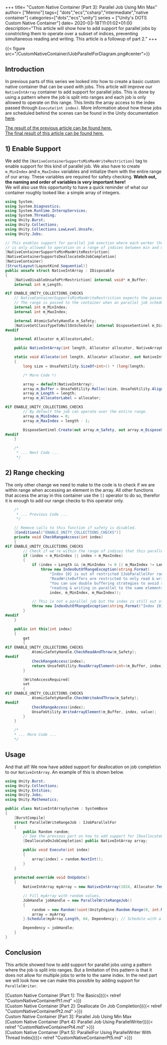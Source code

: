 +++
title= "Custom Native Container [Part 3]: Parallel Job Using Min Max"
author= ["Menno"]
tags=[ "dots","ecs","csharp","intermediate","native container"]
categories=["dots","ecs","unity"]
series = ["Unity's DOTS Custom Native Container"]
date= 2020-03-18T11:01:02+01:00
description="This article will show how to add support for parallel jobs by constricting them to operate over a subset of indices, preventing simultaneous reading and writing. This article is a followup of part 2."
+++

{{< figure src="/CustomNativeContainer/IJobParallelForDiagram.png#center">}}  
## Introduction
In previous parts of this series we looked into how to create a basic custom native container that can be used with jobs. This article will improve our `NativeIntArray` container to add support for parallel jobs. This is done by using a pattern where the job is split into ranges and each job is only allowed to operate on this range. This limits the array access to the index passed through `Execute(int index)`. More information about how these jobs are scheduled behind the scenes can be found in the Unity documentation [here](https://docs.unity3d.com/Manual/JobSystemParallelForJobs.html).  

[The result of the previous article can be found here.](https://github.com/Eothaun/DOTS-Playground/commit/0afe23b3c72c4286029b94ea0dac78b29dd1b8f0#diff-4107cbc15e6b7565cf1a71565ac1e755)  
[The final result of this article can be found here.](https://github.com/Eothaun/DOTS-Playground/commit/62bf8506ea598ab6ac32eb158efce4b3f90d929b#diff-4107cbc15e6b7565cf1a71565ac1e755)

## 1) Enable Support
We add the `[NativeContainerSupportsMinMaxWriteRestriction]` tag to enable support for this kind of parallel job. We also have to create `m_MinIndex` and `m_MaxIndex` variables and initialize them with the entire range of our array. These variables are required for safety checking. **Watch out, the naming and order of variables is very important here!**  
We will also use this opportunity to have a quick reminder of what our container roughly looked like: a simple array of integers.
```csharp {hl_lines=["9-11", "21-24", "46-48"]}
using System;
using System.Diagnostics;
using System.Runtime.InteropServices;
using System.Threading;
using Unity.Burst;
using Unity.Collections;
using Unity.Collections.LowLevel.Unsafe;
using Unity.Jobs;

// This enables support for parallel job exection where each worker thread 
// is only allowed to operation on a range of indices between min and max.
[NativeContainerSupportsMinMaxWriteRestriction]
[NativeContainerSupportsDeallocateOnJobCompletion]
[NativeContainer]
[StructLayout(LayoutKind.Sequential)] 
public unsafe struct NativeIntArray : IDisposable
{
    [NativeDisableUnsafePtrRestriction] internal void* m_Buffer;
    internal int m_Length;

#if ENABLE_UNITY_COLLECTIONS_CHECKS
	// NativeContainerSupportsMinMaxWriteRestriction expects the passed ranges it can operate on to be checked for safety.
	// The range is passed to the container when an parallel job schedules it's batch jobs.
	internal int m_MinIndex;
    internal int m_MaxIndex;

    internal AtomicSafetyHandle m_Safety;
    [NativeSetClassTypeToNullOnSchedule] internal DisposeSentinel m_DisposeSentinel;
#endif

    internal Allocator m_AllocatorLabel;

    public NativeIntArray(int length, Allocator allocator, NativeArrayOptions options = NativeArrayOptions.ClearMemory){ /* More Code */ }

    static void Allocate(int length, Allocator allocator, out NativeIntArray array)
    {
        long size = UnsafeUtility.SizeOf<int>() * (long)length;

		/* More Code */

        array = default(NativeIntArray);
        array.m_Buffer = UnsafeUtility.Malloc(size, UnsafeUtility.AlignOf<int>(), allocator);
        array.m_Length = length;
        array.m_AllocatorLabel = allocator;

#if ENABLE_UNITY_COLLECTIONS_CHECKS
        // By default the job can operate over the entire range.
        array.m_MinIndex = 0;
        array.m_MaxIndex = length - 1;

        DisposeSentinel.Create(out array.m_Safety, out array.m_DisposeSentinel, 1, allocator);
#endif
    }

	/*
	 * ... Next Code ...
	 */
```

## 2) Range checking
The only other change we need to make to the code is to check if we are within range when accessing an element in the array. All other functions that access the array in this container use the `[]` operator to do so, therefor it is enough to add our range checks to this operator only.
```csharp {hl_lines=["5-23", 32, 42],linenostart=92}
	/*
	 * ... Previous Code ...
	 */

	// Remove calls to this function if safety is disabled.
	[Conditional("ENABLE_UNITY_COLLECTIONS_CHECKS")]
	private void CheckRangeAccess(int index)
    {
#if ENABLE_UNITY_COLLECTIONS_CHECKS
		// Check if we're within the range of indices that this parallel batch job operates on.
		if (index < m_MinIndex || index > m_MaxIndex)
        {
            if (index < Length && (m_MinIndex != 0 || m_MaxIndex != Length - 1))
                throw new IndexOutOfRangeException(string.Format(
                    "Index {0} is out of restricted IJobParallelFor range [{1}...{2}] in ReadWriteBuffer.\n" +
                    "ReadWriteBuffers are restricted to only read & write the element at the job index. " +
                    "You can use double buffering strategies to avoid race conditions due to " +
                    "reading & writing in parallel to the same elements from a job.",
                    index, m_MinIndex, m_MaxIndex));

			// This is not a parallel job but the index is still out of range.
			throw new IndexOutOfRangeException(string.Format("Index {0} is out of range of '{1}' Length.", index, Length));
        }
#endif
    }

    public int this[int index]
    {
        get
        {
#if ENABLE_UNITY_COLLECTIONS_CHECKS
            AtomicSafetyHandle.CheckReadAndThrow(m_Safety);
#endif
            CheckRangeAccess(index);
            return UnsafeUtility.ReadArrayElement<int>(m_Buffer, index);
        }

        [WriteAccessRequired]
        set
        {
#if ENABLE_UNITY_COLLECTIONS_CHECKS
            AtomicSafetyHandle.CheckWriteAndThrow(m_Safety);
#endif
            CheckRangeAccess(index);
            UnsafeUtility.WriteArrayElement(m_Buffer, index, value);
        }
    }

	/*
	* ... More Code ...
	*/
```

## Usage
And that all! We now have added support for deallocation on job completion to our `NativeIntArray`. An example of this is shown below.
```csharp
using Unity.Burst;
using Unity.Collections;
using Unity.Entities;
using Unity.Jobs;
using Unity.Mathematics;

public class NativeIntArraySystem : SystemBase
{
	[BurstCompile]
    struct ParallelWriteRangeJob : IJobParallelFor
    {
        public Random random;
		// See the previous part on how to add support for [DeallocateOnJobCompletion].
        [DeallocateOnJobCompletion] public NativeIntArray array;

        public void Execute(int index)
        {
            array[index] = random.NextInt();
        }
    }
	
	protected override void OnUpdate()
    {
        NativeIntArray myArray = new NativeIntArray(1024, Allocator.TempJob);

		// Fill myArray with random values.
        JobHandle jobHandle = new ParallelWriteRangeJob()
        {
            random = new Random((uint)UnityEngine.Random.Range(0, int.MaxValue)),
            array = myArray
        }.Schedule(myArray.Length, 64, Dependency); // Schedule with a batch size of 64.

		Dependency = jobHandle;
	}
}
```

## Conclusion
This article showed how to add support for parallel jobs using a pattern where the job is split into ranges. But a limitation of this pattern is that it does not allow for multiple jobs to write to the same index. In the next part we will look how we can make this possible by adding support for `ParallelWriter`.

[Custom Native Container [Part 1]: The Basics]({{< relref "CustomNativeContainerPt1.md" >}})  
[Custom Native Container [Part 2]: Deallocate On Job Completion]({{< relref "CustomNativeContainerPt2.md" >}})  
Custom Native Container [Part 3]: Parallel Job Using Min Max  
[Custom Native Container [Part 4]: Parallel Job Using ParallelWriter]({{< relref "CustomNativeContainerPt4.md" >}})  
[Custom Native Container [Part 5]: ParallelFor Using ParallelWriter With Thread Index]({{< relref "CustomNativeContainerPt5.md" >}})  